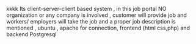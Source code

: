 kkkk Its client-server-client based system , in this job portal NO organization or any company is involved , customer will provide job and workers/ employers will take the job and a proper job description is mentioned , ubuntu , apache for connection, frontend (html css,php) and backend Postgresql
